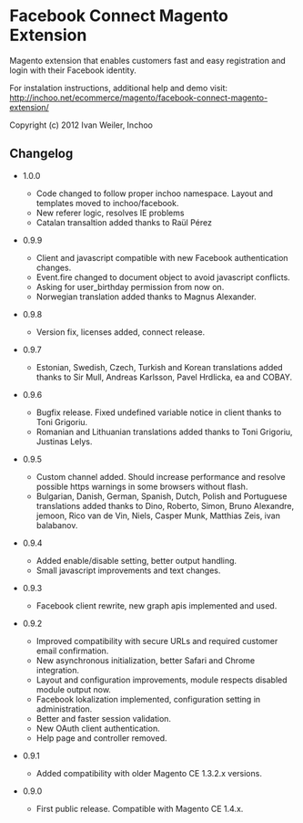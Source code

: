 Facebook Connect Magento Extension
==================================

Magento extension that enables customers fast and easy registration and login with their Facebook identity.

For instalation instructions, additional help and demo visit:  
<http://inchoo.net/ecommerce/magento/facebook-connect-magento-extension/>

Copyright (c) 2012 Ivan Weiler, Inchoo

Changelog
---------
* 1.0.0
  * Code changed to follow proper inchoo namespace. Layout and templates moved to inchoo/facebook.
  * New referer logic, resolves IE problems
  * Catalan transaltion added thanks to Raül Pérez

* 0.9.9

  * Client and javascript compatible with new Facebook authentication changes.
  * Event.fire changed to document object to avoid javascript conflicts.
  * Asking for user_birthday permission from now on.
  * Norwegian translation added thanks to Magnus Alexander.
  
* 0.9.8

  * Version fix, licenses added, connect release.
  
* 0.9.7

  * Estonian, Swedish, Czech, Turkish and Korean translations added thanks to Sir Mull, Andreas Karlsson, Pavel Hrdlicka, ea and COBAY.
  
* 0.9.6

  * Bugfix release. Fixed undefined variable notice in client thanks to Toni Grigoriu.
  * Romanian and Lithuanian translations added thanks to Toni Grigoriu, Justinas Lelys.

* 0.9.5

  * Custom channel added. Should increase performance and resolve possible https warnings in some browsers without flash.
  * Bulgarian, Danish, German, Spanish, Dutch, Polish and Portuguese translations added thanks to Dino, Roberto, Simon, Bruno Alexandre, jemoon, Rico van de Vin, Niels, Casper Munk, Matthias Zeis, ivan balabanov.

* 0.9.4

  * Added enable/disable setting, better output handling.
  * Small javascript improvements and text changes.

* 0.9.3
  
  * Facebook client rewrite, new graph apis implemented and used.

* 0.9.2

  * Improved compatibility with secure URLs and required customer email confirmation.
  * New asynchronous initialization, better Safari and Chrome integration.
  * Layout and configuration improvements, module respects disabled module output now.
  * Facebook lokalization implemented, configuration setting in administration.
  * Better and faster session validation.
  * New OAuth client authentication.
  * Help page and controller removed.

* 0.9.1

  * Added compatibility with older Magento CE 1.3.2.x versions.
 
* 0.9.0

  * First public release. Compatible with Magento CE 1.4.x.
